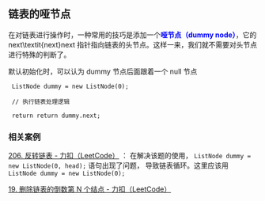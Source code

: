 ## 链表的哑节点

在对链表进行操作时，一种常用的技巧是添加一个<font color="blue">**哑节点（dummy node）**</font>，它的 next\textit{next}next 指针指向链表的头节点。这样一来，我们就不需要对头节点进行特殊的判断了。

默认初始化时，可以认为 dummy 节点后面跟着一个 null 节点

```
 ListNode dummy = new ListNode(0);
 
 // 执行链表处理逻辑
 
 return return dummy.next;
```



### 相关案例

[206. 反转链表 - 力扣（LeetCode）](https://leetcode.cn/problems/reverse-linked-list/) ： 在解决该题的使用， `ListNode dummy = new ListNode(0, head);`  语句出现了问题， 导致链表循环。这里应该用 `ListNode dummy = new ListNode(0);`

[19. 删除链表的倒数第 N 个结点 - 力扣（LeetCode）](https://leetcode.cn/problems/remove-nth-node-from-end-of-list/solutions/450350/shan-chu-lian-biao-de-dao-shu-di-nge-jie-dian-b-61/)

































